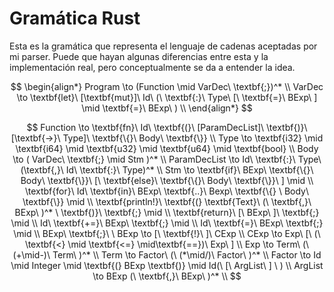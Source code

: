 # Gramática Rust 

Esta es la gramática que representa el lenguaje de cadenas aceptadas por mi parser. Puede que hayan algunas diferencias entre esta y la implementación real, pero conceptualmente se da a entender la idea.

```math

\begin{align*}

Program \to (Function \mid VarDec\ \textbf{;})^* \\

VarDec \to \textbf{let}\ [\textbf{mut}]\ Id\ (\ \textbf{:}\ Type\ [\
\textbf{=}\ BExp\ ] \mid \textbf{=}\ BExp\ ) \\

\end{align*}

```

```math




Function \to \textbf{fn}\ Id\ \textbf{(}\ [ParamDecList]\ \textbf{)}\
[\textbf{->}\ Type]\ \textbf{\{}\ Body\ \textbf{\}} \\




Type \to \textbf{i32} \mid \textbf{i64} \mid \textbf{u32} \mid \textbf{u64} \mid \textbf{bool} \\

Body \to ( VarDec\ \textbf{;} \mid Stm )^* \\

ParamDecList \to Id\ \textbf{:}\ Type\
(\textbf{,}\ Id\ \textbf{:}\ Type)^* \\


Stm \to \textbf{if}\ BExp\ \textbf{\{}\ Body\ \textbf{\}}\
[\ \textbf{else}\ \textbf{\{}\ Body\ \textbf{\}}\ ] \mid \\

\textbf{for}\ Id\ \textbf{in}\ BExp\ \textbf{..}\ Bexp\ \textbf{\{}
\ Body\ \textbf{\}} \mid \\

\textbf{println!}\ \textbf{(} \textbf{Text}\
(\ \textbf{,}\ BExp\ )^* \ \textbf{)}\ \textbf{;}  \mid \\

\textbf{return}\ [\ BExp\ ]\ \textbf{;} \mid \\

Id\ \textbf{+=}\ BExp\ \textbf{;} \mid \\

Id\ \textbf{=}\ BExp\ \textbf{;} \mid \\

BExp\ \textbf{;}\ \


BExp \to [\ \textbf{!}\ ]\ CExp \\

CExp \to Exp\ [\ (\ \textbf{<} \mid \textbf{<=} \mid\textbf{==})\ Exp\ ] \\

Exp \to Term\ (\ (+\mid-)\ Term\ )^* \\

Term \to Factor\ (\ (*\mid/)\ Factor\ )^* \\

Factor \to Id \mid Integer \mid \textbf{(} BExp \textbf{)} \mid 
Id(\ [\  ArgList\ ] \ ) \\

ArgList \to BExp (\ \textbf{,}\ BExp\ )^* \\


```